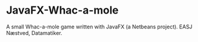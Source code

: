 # JavaFX-Whac-a-mole
A small Whac-a-mole game written with JavaFX (a Netbeans project).
EASJ Næstved, Datamatiker. 
